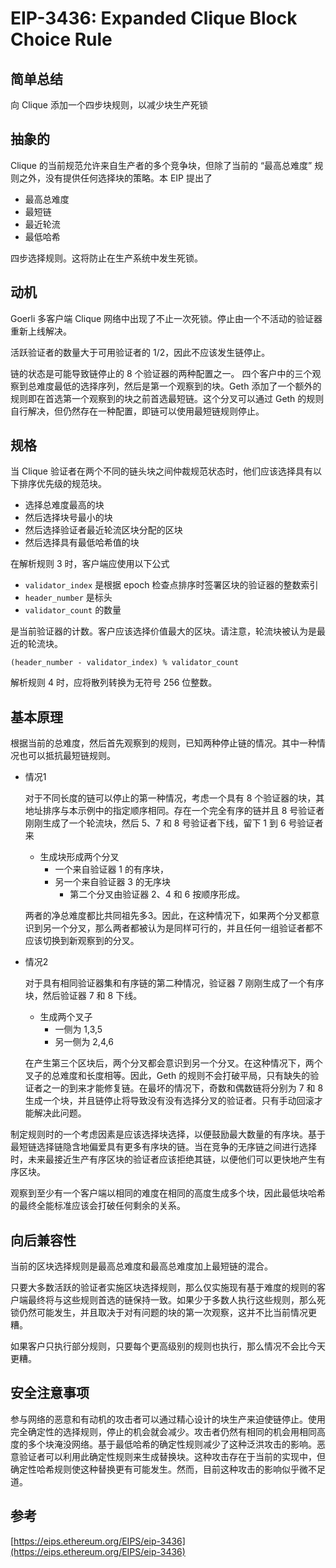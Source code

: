 # EIP-3436: Expanded Clique Block Choice Rule
## 简单总结
向 Clique 添加一个四步块规则，以减少块生产死锁
## 抽象的
Clique 的当前规范允许来自生产者的多个竞争块，但除了当前的 “最高总难度” 规则之外，没有提供任何选择块的策略。本 EIP 提出了

- 最高总难度
- 最短链
- 最近轮流
- 最低哈希

四步选择规则。这将防止在生产系统中发生死锁。

## 动机
Goerli 多客户端 Clique 网络中出现了不止一次死锁。停止由一个不活动的验证器重新上线解决。

活跃验证者的数量大于可用验证者的 1/2，因此不应该发生链停止。

链的状态是可能导致链停止的 8 个验证器的两种配置之一。 四个客户中的三个观察到总难度最低的选择序列，然后是第一个观察到的块。Geth 添加了一个额外的规则即在首选第一个观察到的块之前首选最短链。这个分叉可以通过 Geth 的规则自行解决，但仍然存在一种配置，即链可以使用最短链规则停止。
## 规格
当 Clique 验证者在两个不同的链头块之间仲裁规范状态时，他们应该选择具有以下排序优先级的规范块。

- 选择总难度最高的块
- 然后选择块号最小的块
- 然后选择验证者最近轮流区块分配的区块
- 然后选择具有最低哈希值的块

在解析规则 3 时，客户端应使用以下公式

-  `validator_index` 是根据 epoch 检查点排序时签署区块的验证器的整数索引
- `header_number` 是标头 
- `validator_count` 的数量

是当前验证器的计数。客户应该选择价值最大的区块。请注意，轮流块被认为是最近的轮流块。

	(header_number - validator_index) % validator_count
解析规则 4 时，应将散列转换为无符号 256 位整数。

## 基本原理
根据当前的总难度，然后首先观察到的规则，已知两种停止链的情况。其中一种情况也可以抵抗最短链规则。

- 情况1

	对于不同长度的链可以停止的第一种情况，考虑一个具有 8 个验证器的块，其地址排序与本示例中的指定顺序相同。存在一个完全有序的链并且 8 号验证者刚刚生成了一个轮流块，然后 5、7 和 8 号验证者下线，留下 1 到 6 号验证者来
	
	- 生成块形成两个分叉
		- 一个来自验证器 1 的有序块，
		- 另一个来自验证器 3 的无序块
			- 第二个分叉由验证器 2、4 和 6 按顺序形成。

	两者的净总难度都比共同祖先多3。因此，在这种情况下，如果两个分叉都意识到另一个分叉，那么两者都被认为是同样可行的，并且任何一组验证者都不应该切换到新观察到的分叉。
- 情况2

	对于具有相同验证器集和有序链的第二种情况，验证器 7 刚刚生成了一个有序块，然后验证器 7 和 8 下线。
	
	- 生成两个叉子
		- 一侧为 1,3,5
		- 另一侧为 2,4,6
	
	在产生第三个区块后，两个分叉都会意识到另一个分叉。在这种情况下，两个叉子的总难度和长度相等。因此，Geth 的规则不会打破平局，只有缺失的验证者之一的到来才能修复链。在最坏的情况下，奇数和偶数链将分别为 7 和 8 生成一个块，并且链停止将导致没有没有选择分叉的验证者。只有手动回滚才能解决此问题。

制定规则时的一个考虑因素是应该选择块选择，以便鼓励最大数量的有序块。基于最短链选择链隐含地偏爱具有更多有序块的链。当在竞争的无序链之间进行选择时，未来最接近生产有序区块的验证者应该拒绝其链，以便他们可以更快地产生有序区块。

观察到至少有一个客户端以相同的难度在相同的高度生成多个块，因此最低块哈希的最终全能标准应该会打破任何剩余的关系。

## 向后兼容性
当前的区块选择规则是最高总难度和最高总难度加上最短链的混合。

只要大多数活跃的验证者实施区块选择规则，那么仅实施现有基于难度的规则的客户端最终将与这些规则首选的链保持一致。如果少于多数人执行这些规则，那么死锁仍然可能发生，并且取决于对有问题的块的第一次观察，这并不比当前情况更糟。

如果客户只执行部分规则，只要每个更高级别的规则也执行，那么情况不会比今天更糟。

## 安全注意事项
参与网络的恶意和有动机的攻击者可以通过精心设计的块生产来迫使链停止。使用完全确定性的选择规则，停止的机会就会减少。攻击者仍然有相同的机会用相同高度的多个块淹没网络。基于最低哈希的确定性规则减少了这种泛洪攻击的影响。恶意验证者可以利用此确定性规则来生成替换块。这种攻击存在于当前的实现中，但确定性哈希规则使这种替换更有可能发生。然而，目前这种攻击的影响似乎微不足道。

## 参考
[https://eips.ethereum.org/EIPS/eip-3436](https://eips.ethereum.org/EIPS/eip-3436)

